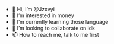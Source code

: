 - 👋 Hi, I’m @Jzxvyi
- 👀 I’m interested in money
- 🌱 I’m currently learning those language
- 💞️ I’m looking to collaborate on idk
- 📫 How to reach me, talk to me first

<!---
Jzxvyi/Jzxvyi is a ✨ special ✨ repository because its `README.md` (this file) appears on your GitHub profile.
You can click the Preview link to take a look at your changes.
--->
